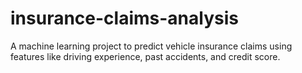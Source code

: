 # insurance-claims-analysis
A machine learning project to predict vehicle insurance claims using features like driving experience, past accidents, and credit score.

